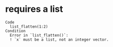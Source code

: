 # requires a list

    Code
      list_flatten(1:2)
    Condition
      Error in `list_flatten()`:
      ! `x` must be a list, not an integer vector.

